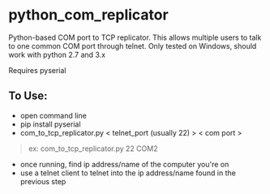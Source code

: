 # python\_com\_replicator
Python-based COM port to TCP replicator. This allows multiple users to talk to one common COM port through telnet. Only tested on Windows, should work with python 2.7 and 3.x

Requires pyserial

## To Use:

*   open command line
*   pip install pyserial
*   com\_to\_tcp\_replicator.py < telnet_port (usually 22) \> < com port \>
> ex: com_to_tcp_replicator.py 22 COM2
*   once running, find ip address/name of the computer you're on
*   use a telnet client to telnet into the ip address/name found in the previous step